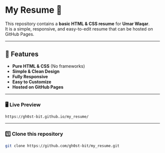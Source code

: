 # My Resume 🌟

This repository contains a **basic HTML & CSS resume** for **Umar Waqar**.  
It is a simple, responsive, and easy-to-edit resume that can be hosted on GitHub Pages.

---

## 📌 Features
- **Pure HTML & CSS** (No frameworks)
- **Simple & Clean Design**
- **Fully Responsive**
- **Easy to Customize**
- **Hosted on GitHub Pages**

---

### 🖥️ Live Preview    

`https://gh0st-bit.github.io/my_resume/`

---

### 1️⃣ Clone this repository  
```sh
git clone https://github.com/gh0st-bit/my_resume.git
